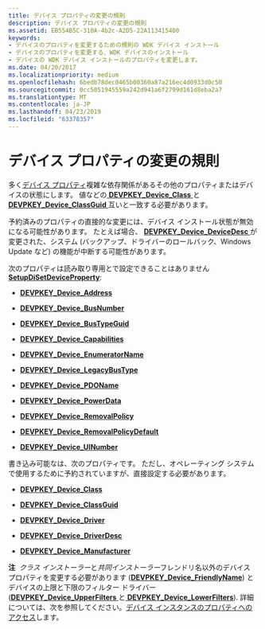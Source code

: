 ```yaml
---
title: デバイス プロパティの変更の規則
description: デバイス プロパティの変更の規則
ms.assetid: EB554B5C-310A-4b2c-A2D5-22A113415400
keywords:
- デバイスのプロパティを変更するための規則の WDK デバイス インストール
- デバイスのプロパティを変更する、WDK デバイスのインストール
- デバイスの WDK デバイス インストールのプロパティを変更します。
ms.date: 04/20/2017
ms.localizationpriority: medium
ms.openlocfilehash: 6bedb78dec0465b00360a87a216ec4d0933d0c50
ms.sourcegitcommit: 0cc5051945559a242d941a6f2799d161d8eba2a7
ms.translationtype: MT
ms.contentlocale: ja-JP
ms.lasthandoff: 04/23/2019
ms.locfileid: "63378357"
---
```

# <a name="rules-for-modifying-device-properties"></a>デバイス プロパティの変更の規則


多く[デバイス プロパティ](device-properties.md)複雑な依存関係があるその他のプロパティまたはデバイスの状態にします。 値などの[ **DEVPKEY_Device_Class** ](https://msdn.microsoft.com/library/windows/hardware/ff542385)と[ **DEVPKEY_Device_ClassGuid** ](https://msdn.microsoft.com/library/windows/hardware/ff542388)互いと一致する必要があります。

予約済みのプロパティの直接的な変更には、デバイス インストール状態が無効になる可能性があります。 たとえば場合、 [ **DEVPKEY_Device_DeviceDesc** ](https://msdn.microsoft.com/library/windows/hardware/ff542407)が変更された、システム (バックアップ、ドライバーのロールバック、Windows Update など) の機能が中断する可能性があります。

次のプロパティは読み取り専用とで設定できることはありません[ **SetupDiSetDeviceProperty**](https://msdn.microsoft.com/library/windows/hardware/ff552163):

-   [**DEVPKEY_Device_Address**](https://msdn.microsoft.com/library/windows/hardware/ff542359)

-   [**DEVPKEY_Device_BusNumber**](https://msdn.microsoft.com/library/windows/hardware/ff542364)

-   [**DEVPKEY_Device_BusTypeGuid**](https://msdn.microsoft.com/library/windows/hardware/ff542371)

-   [**DEVPKEY_Device_Capabilities**](https://msdn.microsoft.com/library/windows/hardware/ff542373)

-   [**DEVPKEY_Device_EnumeratorName**](https://msdn.microsoft.com/library/windows/hardware/ff542489)

-   [**DEVPKEY_Device_LegacyBusType**](https://msdn.microsoft.com/library/windows/hardware/ff542541)

-   [**DEVPKEY_Device_PDOName**](https://msdn.microsoft.com/library/windows/hardware/ff542580)

-   [**DEVPKEY_Device_PowerData**](https://msdn.microsoft.com/library/windows/hardware/ff542586)

-   [**DEVPKEY_Device_RemovalPolicy**](https://msdn.microsoft.com/library/windows/hardware/ff542597)

-   [**DEVPKEY_Device_RemovalPolicyDefault**](https://msdn.microsoft.com/library/windows/hardware/ff542603)

-   [**DEVPKEY_Device_UINumber**](https://msdn.microsoft.com/library/windows/hardware/ff542660)

書き込み可能なは、次のプロパティです。 ただし、オペレーティング システムで使用するために予約されていますが、直接設定する必要があります。

-   [**DEVPKEY_Device_Class**](https://msdn.microsoft.com/library/windows/hardware/ff542385)

-   [**DEVPKEY_Device_ClassGuid**](https://msdn.microsoft.com/library/windows/hardware/ff542388)

-   [**DEVPKEY_Device_Driver**](https://msdn.microsoft.com/library/windows/hardware/ff542427)

-   [**DEVPKEY_Device_DriverDesc**](https://msdn.microsoft.com/library/windows/hardware/ff542436)

-   [**DEVPKEY_Device_Manufacturer**](https://msdn.microsoft.com/library/windows/hardware/ff542558)

**注**  *クラス インストーラー*と*共同インストーラー*フレンドリ名以外のデバイス プロパティを変更する必要があります ([**DEVPKEY_Device_FriendlyName**](https://msdn.microsoft.com/library/windows/hardware/ff542502)) とデバイスの上限と下限のフィルター ドライバー ([**DEVPKEY_Device_UpperFilters** ](https://msdn.microsoft.com/library/windows/hardware/ff542667)と[ **DEVPKEY_Device_LowerFilters**](https://msdn.microsoft.com/library/windows/hardware/ff542554)). 詳細については、次を参照してください。[デバイス インスタンスのプロパティへのアクセス](accessing-device-instance-properties--windows-vista-and-later-.md)します。

 

 

 





